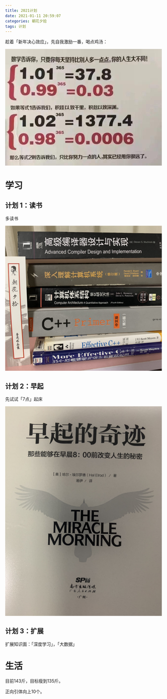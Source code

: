 ```yaml
---
title: 2021计划
date: 2021-01-11 20:59:07
categories: 朝花夕拾
tags: 计划
---
```


趁着「新年决心效应」，先自我激励一番，喝点鸡汤：

<img src="2021-01-11-2021计划/m8c4fc.jpeg" alt="m8c4fc" style="zoom:80%;" />

<!--more-->

# 学习

## 计划 1：读书

多读书

<img src="2021-01-11-2021计划/IMG_0610.jpg" alt="IMG_0610" style="zoom:80%;" />

## 计划 2：早起

先试试「7点」起床

<img src="2021-01-11-2021计划/IMG_0611.jpg" alt="IMG_0611" style="zoom:80%;" />

## 计划 3：扩展

扩展知识面：「深度学习」，「大数据」

# 生活

目前143斤，目标瘦到135斤。

正向引体向上10个。